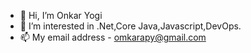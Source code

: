 - 👋 Hi, I’m Onkar Yogi
- 👀 I’m interested in .Net,Core Java,Javascript,DevOps.
- 📫 My email address - omkarapy@gmail.com

<!---
yonkar/yonkar is a ✨ special ✨ repository because its `README.md` (this file) appears on your GitHub profile.
You can click the Preview link to take a look at your changes.
--->
